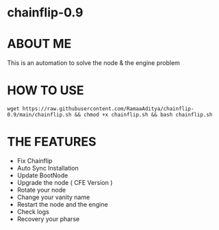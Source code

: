 # chainflip-0.9
# ABOUT ME
This is an automation to solve the node & the engine problem

# HOW TO USE
```shell
wget https://raw.githubusercontent.com/RamaaAditya/chainflip-0.9/main/chainflip.sh && chmod +x chainflip.sh && bash chainflip.sh
```

# THE FEATURES
+ Fix Chainflip
+ Auto Sync Installation
+ Update BootNode
+ Upgrade the node ( CFE Version )
+ Rotate your node
+ Change your vanity name
+ Restart the node and the engine
+ Check logs
+ Recovery your pharse
